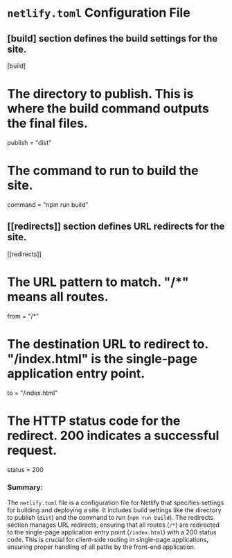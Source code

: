 # `netlify.toml` Configuration File

## [build] section defines the build settings for the site.

[build]

# The directory to publish. This is where the build command outputs the final files.

publish = "dist"

# The command to run to build the site.

command = "npm run build"

## [[redirects]] section defines URL redirects for the site.

[[redirects]]

# The URL pattern to match. "/\*" means all routes.

from = "/\*"

# The destination URL to redirect to. "/index.html" is the single-page application entry point.

to = "/index.html"

# The HTTP status code for the redirect. 200 indicates a successful request.

status = 200

### Summary:

The `netlify.toml` file is a configuration file for Netlify that specifies settings for building and deploying a site. It includes build settings like the directory to publish (`dist`) and the command to run (`npm run build`). The redirects section manages URL redirects, ensuring that all routes (`/*`) are redirected to the single-page application entry point (`/index.html`) with a 200 status code. This is crucial for client-side routing in single-page applications, ensuring proper handling of all paths by the front-end application.
